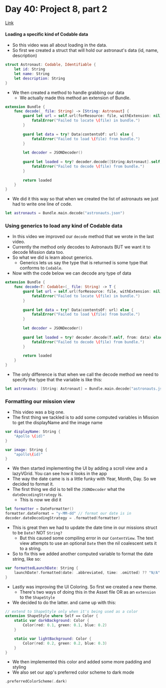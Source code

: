 # Day 40: Project 8, part 2
[Link](https://www.hackingwithswift.com/100/swiftui/40)

#### Loading a specific kind of Codable data
* So this video was all about loading in the data. 
* So first we created a struct that will hold our astronaut's data (id, name, description)
```swift
struct Astronaut: Codable, Identifiable {
	let id: String
	let name: String
	let description: String
}
```
* We then created a method to handle grabbing our data
  * We actually made this method an extension of Bundle.
```swift
extension Bundle {
	func decode(_ file: String) -> [String: Astronaut] {
		guard let url = self.url(forResource: file, withExtension: nil) else {
			fatalError("Failed to locate \(file) in bundle.")
		}
		
		guard let data = try? Data(contentsOf: url) else {
			fatalError("Failed to load \(file) from bundle.")
		}
		
		let decoder = JSONDecoder()
		
		guard let loaded = try? decoder.decode([String:Astronaut].self, from: data) else {
			fatalError("Failed to decode \(file) from bundle.")
		}
		
		return loaded
	}
}
```
* We did it this way so that when we created the list of astronauts we just had to write one line of code. 
```swift
let astronauts = Bundle.main.decode("astronauts.json")
```

### Using generics to load any kind of Codable data
* In this video we improved our `decode` method that we wrote in the last video.
* Currently the method only decodes to Astronauts BUT we want it to decode Mission data too.
* So what we did is learn about generics.
  * Generics lets us say the type that is returned is some type that conforms to `Codable`. 
* Now with the code below we can decode any type of data
```swift
extension Bundle {
	func decode<T: Codable>(_ file: String) -> T {
		guard let url = self.url(forResource: file, withExtension: nil) else {
			fatalError("Failed to locate \(file) in bundle.")
		}
		
		guard let data = try? Data(contentsOf: url) else {
			fatalError("Failed to load \(file) from bundle.")
		}
		
		let decoder = JSONDecoder()
		
		guard let loaded = try? decoder.decode(T.self, from: data) else {
			fatalError("Failed to decode \(file) from bundle.")
		}
		
		return loaded
	}
}
```
* The only difference is that when we call the decode method we need to specify the type that the variable is like this:
```swift
let astronauts: [String: Astronaut] = Bundle.main.decode("astronauts.json")
```

### Formatting our mission view
* This video was a big one. 
* The first thing we tackled is to add some computed variables in Mission to get the displayName and the image name
```swift
var displayName: String {
    "Apollo \(id)"
}

var image: String {
    "apollo\(id)"
}
```
* We then started implementing the UI by adding a scroll view and a lazyVGrid. You can see how it looks in the app
* The way the date came is is a little funky with Year, Month, Day. So we decided to format it.
* The first thing we did is to tell the `JSONDecoder` what the `dateDecodingStrategy` is. 
  * This is now we did it
```swift
let formatter = DateFormatter()
formatter.dateFormat = "y-MM-dd" // format our date is in
decoder.dateDecodingStrategy = .formatted(formatter)
```
* This is great then we had to update the date time in our missions struct to be `Date?` NOT `String?`
  * But this caused some compiling error in our `ContentView`. The text view attempts to use an optional `Date` then the nil coalescent sets it to a string.
* So to fix this we added another computed variable to format the date string, like so:
```swift
var formattedLaunchDate: String {
    launchDate?.formatted(date: .abbreviated, time: .omitted) ?? "N/A"
}
```
* Lastly was improving the UI Coloring. So first we created a new theme.
  * There's two ways of doing this in the Asset file OR as an `extension` to the `ShapeStyle`
* We decided to do the latter. and came up with this:
```swift
// extend to ShapeStyle only when it's being used as a color
extension ShapeStyle where Self == Color { 
    static var darkBackground: Color {
        Color(red: 0.1, green: 0.1, blue: 0.2)
    }

    static var lightBackground: Color {
        Color(red: 0.2, green: 0.2, blue: 0.3)
    }
}
``` 
* We then implemented this color and added some more padding and styling
* We also set our app's preferred color scheme to dark mode
```swift
.preferredColorScheme(.dark)
```
